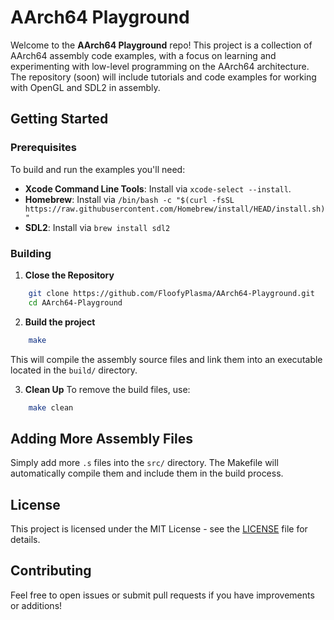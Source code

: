 # AArch64 Playground

Welcome to the **AArch64 Playground** repo! This project is a collection of AArch64 assembly code examples, with a focus on learning and experimenting with low-level programming on the AArch64 architecture. The repository (soon) will include tutorials and code examples for working with OpenGL and SDL2 in assembly.

## Getting Started

### Prerequisites

To build and run the examples you'll need:

- **Xcode Command Line Tools**: Install via `xcode-select --install`.
- **Homebrew**: Install via `/bin/bash -c "$(curl -fsSL https://raw.githubusercontent.com/Homebrew/install/HEAD/install.sh)"`
- **SDL2**: Install via `brew install sdl2`

### Building

1. **Close the Repository**
```bash
    git clone https://github.com/FloofyPlasma/AArch64-Playground.git
    cd AArch64-Playground
```

2. **Build the project**
```bash
    make
```
This will compile the assembly source files and link them into an executable located in the `build/` directory.

3. **Clean Up**
    To remove the build files, use:
```bash
    make clean
```

## Adding More Assembly Files

Simply add more `.s` files into the `src/` directory. The Makefile will automatically compile them and include them in the build process.

## License

This project is licensed under the MIT License - see the [LICENSE](LICENSE) file for details.

## Contributing

Feel free to open issues or submit pull requests if you have improvements or additions!
